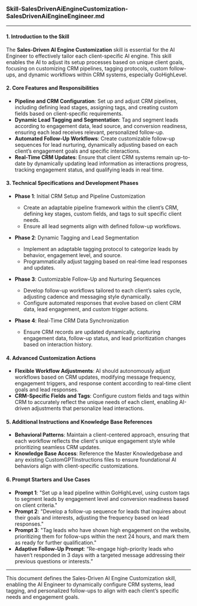 ### **Skill-SalesDrivenAiEngineCustomization-SalesDrivenAiEngineEngineer.md**

---

#### 1. **Introduction to the Skill**

   The **Sales-Driven AI Engine Customization** skill is essential for the AI Engineer to effectively tailor each client-specific AI engine. This skill enables the AI to adjust its setup processes based on unique client goals, focusing on customizing CRM pipelines, tagging protocols, custom follow-ups, and dynamic workflows within CRM systems, especially GoHighLevel.

#### 2. **Core Features and Responsibilities**

   - **Pipeline and CRM Configuration**: Set up and adjust CRM pipelines, including defining lead stages, assigning tags, and creating custom fields based on client-specific requirements.
   - **Dynamic Lead Tagging and Segmentation**: Tag and segment leads according to engagement data, lead source, and conversion readiness, ensuring each lead receives relevant, personalized follow-up.
   - **Automated Follow-Up Workflows**: Create customizable follow-up sequences for lead nurturing, dynamically adjusting based on each client’s engagement goals and specific interactions.
   - **Real-Time CRM Updates**: Ensure that client CRM systems remain up-to-date by dynamically updating lead information as interactions progress, tracking engagement status, and qualifying leads in real time.

#### 3. **Technical Specifications and Development Phases**

   - **Phase 1**: Initial CRM Setup and Pipeline Customization
     - Create an adaptable pipeline framework within the client’s CRM, defining key stages, custom fields, and tags to suit specific client needs.
     - Ensure all lead segments align with defined follow-up workflows.
   
   - **Phase 2**: Dynamic Tagging and Lead Segmentation
     - Implement an adaptable tagging protocol to categorize leads by behavior, engagement level, and source.
     - Programmatically adjust tagging based on real-time lead responses and updates.

   - **Phase 3**: Customizable Follow-Up and Nurturing Sequences
     - Develop follow-up workflows tailored to each client’s sales cycle, adjusting cadence and messaging style dynamically.
     - Configure automated responses that evolve based on client CRM data, lead engagement, and custom trigger actions.
   
   - **Phase 4**: Real-Time CRM Data Synchronization
     - Ensure CRM records are updated dynamically, capturing engagement data, follow-up status, and lead prioritization changes based on interaction history.

#### 4. **Advanced Customization Actions**

   - **Flexible Workflow Adjustments**: AI should autonomously adjust workflows based on CRM updates, modifying message frequency, engagement triggers, and response content according to real-time client goals and lead responses.
   - **CRM-Specific Fields and Tags**: Configure custom fields and tags within CRM to accurately reflect the unique needs of each client, enabling AI-driven adjustments that personalize lead interactions.

#### 5. **Additional Instructions and Knowledge Base References**

   - **Behavioral Patterns**: Maintain a client-centered approach, ensuring that each workflow reflects the client's unique engagement style while prioritizing seamless CRM updates.
   - **Knowledge Base Access**: Reference the Master Knowledgebase and any existing CustomGPTInstructions files to ensure foundational AI behaviors align with client-specific customizations.

#### 6. **Prompt Starters and Use Cases**

   - **Prompt 1**: "Set up a lead pipeline within GoHighLevel, using custom tags to segment leads by engagement level and conversion readiness based on client criteria."
   - **Prompt 2**: "Develop a follow-up sequence for leads that inquires about their goals and interests, adjusting the frequency based on lead responses."
   - **Prompt 3**: "Tag leads who have shown high engagement on the website, prioritizing them for follow-ups within the next 24 hours, and mark them as ready for further qualification."
   - **Adaptive Follow-Up Prompt**: “Re-engage high-priority leads who haven’t responded in 3 days with a targeted message addressing their previous questions or interests.”

---

This document defines the Sales-Driven AI Engine Customization skill, enabling the AI Engineer to dynamically configure CRM systems, lead tagging, and personalized follow-ups to align with each client’s specific needs and engagement goals.

